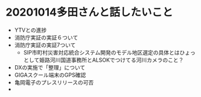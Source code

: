 # 20201014多田さんと話したいこと


* YTVとの進捗
* 消防庁実証の実証６ついて
* 消防庁実証の実証7ついて
    * SIP市町村災害対応統合システム開発のモデル地区選定の具体とはひょっとして姫路河川国道事務所とALSOKでつけてる河川カメラのこと？
* DXの実施で「整理」について
* GIGAスクール端末のGPS確認
* 亀岡電子のプレスリリースの可否
* 